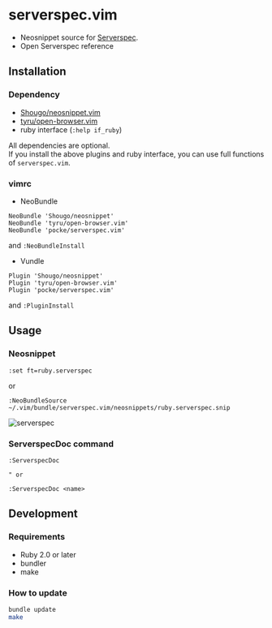 serverspec.vim
===========

- Neosnippet source for [Serverspec](http://serverspec.org/).
- Open Serverspec reference


Installation
----------

### Dependency

- [Shougo/neosnippet.vim](https://github.com/Shougo/neosnippet.vim)
- [tyru/open-browser.vim](https://github.com/tyru/open-browser.vim)
- ruby interface (`:help if_ruby`)

All dependencies are optional.  
If you install the above plugins and ruby interface, you can use full functions of `serverspec.vim`.

### vimrc

- NeoBundle

```vim
NeoBundle 'Shougo/neosnippet'
NeoBundle 'tyru/open-browser.vim'
NeoBundle 'pocke/serverspec.vim'
```

and `:NeoBundleInstall`

- Vundle

```vim
Plugin 'Shougo/neosnippet'
Plugin 'tyru/open-browser.vim'
Plugin 'pocke/serverspec.vim'
```

and `:PluginInstall`

Usage
------

### Neosnippet

```vim
:set ft=ruby.serverspec
```

or

```vim
:NeoBundleSource ~/.vim/bundle/serverspec.vim/neosnippets/ruby.serverspec.snip
```

![serverspec](https://cloud.githubusercontent.com/assets/4361134/11917890/8696822e-a75d-11e5-9c0e-9846ba507d36.gif)

### ServerspecDoc command

```vim
:ServerspecDoc

" or

:ServerspecDoc <name>
```

Development
-----------

### Requirements

- Ruby 2.0 or later
- bundler
- make


### How to update

```sh
bundle update
make
```
